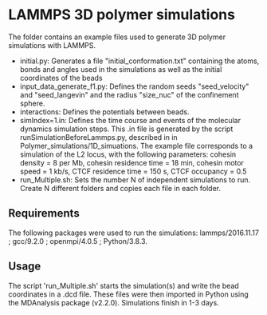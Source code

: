 # LAMMPS 3D polymer simulations
The folder contains an example files used to generate 3D polymer simulations with LAMMPS. 
- initial.py: Generates a file "initial_conformation.txt" containing the atoms, bonds and angles used in the simulations as well as the initial coordinates of the beads
- input_data_generate_f1.py: Defines the random seeds "seed_velocity" and "seed_langevin" and the radius "size_nuc" of the confinement sphere.
- interactions: Defines the potentials between beads.
- simIndex=1.in: Defines the time course and events of the molecular dynamics simulation steps. This .in file is generated by the script runSimulationBeforeLammps.py, described in in Polymer_simulations/1D_simuations. The example file corresponds to a simulation of the L2 locus, with the following parameters: cohesin density = 8 per Mb, cohesin residence time = 18 min, cohesin motor speed = 1 kb/s, CTCF residence time = 150 s, CTCF occupancy = 0.5
- run_Multiple.sh: Sets the number N of independent simulations to run. Create N different folders and copies each file in each folder.


## Requirements
The following packages were used to run the simulations: lammps/2016.11.17 ; gcc/9.2.0 ; openmpi/4.0.5 ; Python/3.8.3. 

## Usage
The script 'run_Multiple.sh' starts the simulation(s) and write the bead coordinates in a .dcd file. These files were then imported in Python using the MDAnalysis package (v2.2.0).
Simulations finish in 1-3 days.